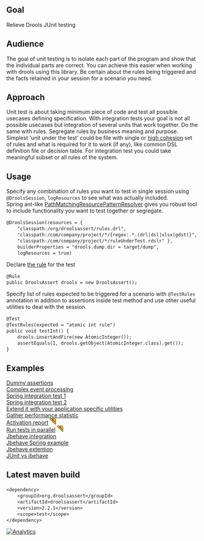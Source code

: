 ## Goal

Relieve Drools JUnit testing 

## Audience

The goal of unit testing is to isolate each part of the program and show that the individual parts are correct. You can achieve this easier when working with drools using this library. Be certain about the rules being triggered and the facts retained in your session for a scenario you need.

## Approach

Unit test is about taking minimum piece of code and test all possible usecases defining specification. With integration tests your goal is not all possible usecases but integration of several units that work together. Do the same with rules. Segregate rules by business meaning and purpose. Simplest 'unit under the test' could be file with single or [high cohesion](https://stackoverflow.com/questions/10830135/what-is-high-cohesion-and-how-to-use-it-make-it) set of rules and what is required for it to work (if any), like common DSL definition file or decision table. For integration test you could take meaningful subset or all rules of the system. 

## Usage

Specify any combination of rules you want to test in single session using `@DroolsSession`, `logResources` to see what was actually included.  
Spring ant-like [PathMatchingResourcePatternResolver](https://docs.spring.io/spring-framework/docs/current/javadoc-api/org/springframework/core/io/support/PathMatchingResourcePatternResolver.html) gives you robust tool to include functionality you want to test together or segregate.  

    @DroolsSession(resources = {
        "classpath:/org/droolsassert/rules.drl",
        "classpath:/com/company/project/*/{regex:.*.(drl|dsl|xlsx|gdst)}",
        "classpath:/com/company/project/*/ruleUnderTest.rdslr" },
        builderProperties = "drools.dump.dir = target/dump",
        logResources = true)

Declare [the rule](https://www.baeldung.com/junit-4-rules) for the test

    @Rule
    public DroolsAssert drools = new DroolsAssert();

Specify list of rules expected to be triggered for a scenario with `@TestRules` annotation in addition to assertions inside test method and use other useful utilities to deal with the session.

    @Test
    @TestRules(expected = "atomic int rule")
    public void testInt() {
        drools.insertAndFire(new AtomicInteger());
        assertEquals(1, drools.getObject(AtomicInteger.class).get());
    }

## Examples

[Dummy assertions](https://github.com/droolsassert/droolsassert/wiki/1.1-Dummy-assertions)  
[Complex event processing](https://github.com/droolsassert/droolsassert/wiki/1.2-Complex-event-processing)  
[Spring integration test 1](https://github.com/droolsassert/droolsassert/wiki/1.3-Spring-integration-test-1)  
[Spring integration test 2](https://github.com/droolsassert/droolsassert/wiki/1.4-Spring-integration-test-2)  
[Extend it with your application specific utilities](https://github.com/droolsassert/droolsassert/wiki/2.1-Extension-example)  
[Gather performance statistic](https://github.com/droolsassert/droolsassert/wiki/2.2-Performance-stats)  
[Activation report](https://github.com/droolsassert/droolsassert/wiki/2.3-Activation-report) <img src="wiki-data/new.png"/>  
[Run tests in parallel](https://github.com/droolsassert/droolsassert/wiki/2.4-Parallel-run) <img src="wiki-data/new.png"/>  
[Jbehave integration](https://github.com/droolsassert/droolsassert/wiki/3.1-Jbehave-integration)  
[Jbehave Spring example](https://github.com/droolsassert/droolsassert/wiki/3.2-Jbehave-Spring-example)  
[Jbehave extention](https://github.com/droolsassert/droolsassert/wiki/3.3-Jbehave-extention)  
[JUnit vs jbehave](https://github.com/droolsassert/droolsassert/wiki/3.4-JUnit-vs-jbehave)  

## Latest maven build

    <dependency>
        <groupId>org.droolsassert</groupId>
        <artifactId>droolsassert</artifactId>
        <version>2.2.1</version>
        <scope>test</scope>
    </dependency>

[![Analytics](https://ga-beacon.appspot.com/UA-160010393-1/droolsassert?pixel)](https://github.com/igrigorik/ga-beacon)

